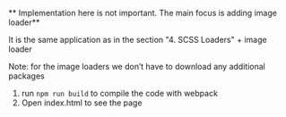 ** Implementation here is not important. The main focus is adding image loader**

It is the same application as in the section "4. SCSS Loaders" + image loader

Note: for the image loaders we don’t have to download any additional packages

1. run `npm run build` to compile the code with webpack
2. Open index.html to see the page
